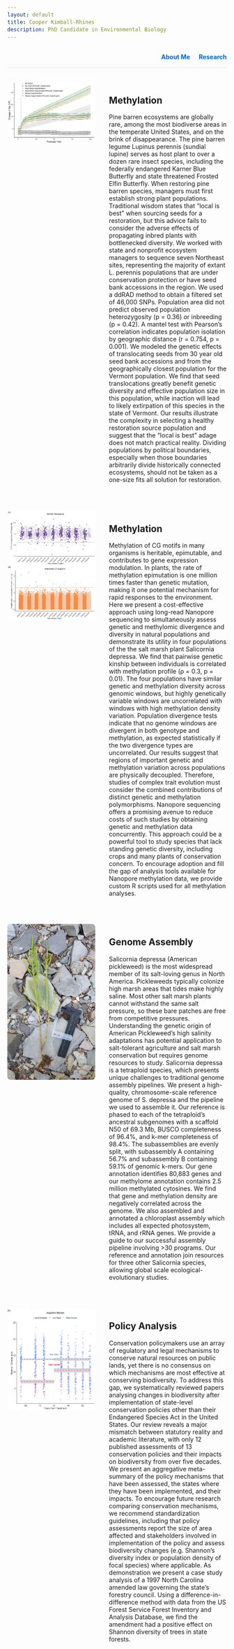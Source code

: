 ```yaml
---
layout: default
title: Cooper Kimball-Rhines
description: PhD Candidate in Environmental Biology
---
```


<div class="top-nav">
  <nav>
    <a href="/index" class="nav-link">About Me</a>
    <a href="/research" class="nav-link">Research</a>
  </nav>
</div>

<style>
.research-section {
  display: flex;
  flex-direction: row;
  align-items: flex-start;
  justify-content: space-between;
  gap: 2rem;
  margin-bottom: 3rem;
  flex-wrap: nowrap;
}

.research-image {
  flex: 0 0 40%;
  max-width: 40%;
}

.research-image img {
  width: 100%;
  height: auto;
  object-fit: cover;
  border-radius: 8px;
  cursor: pointer;
}

.research-text {
  flex: 1;
}

#lightbox-modal {
  display: none;
  position: fixed;
  top: 0; left: 0;
  width: 100%; height: 100%;
  background: rgba(0, 0, 0, 0.85);
  z-index: 9999;
  justify-content: center;
  align-items: center;
}

#lightbox-modal img {
  max-width: 90%;
  max-height: 90%;
  border-radius: 8px;
}

/* Mobile responsiveness */
@media (max-width: 768px) {
  .research-section {
    flex-direction: column;
  }
  .research-image,
  .research-text {
    max-width: 100%;
    flex: 1 1 100%;
  }
}
.top-nav {
  text-align: right;
  margin-bottom: 2rem;
  padding: 1rem 0;
  border-bottom: 1px solid #e0e0e0;
}

.top-nav nav {
  display: inline-block;
}

.nav-link {
  margin-left: 1rem;
  text-decoration: none;
  font-weight: bold;
  color: #0366d6;
}

.nav-link:hover {
  text-decoration: underline;
}
</style>

<!-- Lightbox Modal -->
<div id="lightbox-modal">
  <img id="lightbox-image" src="" alt="Expanded Image" />
</div>

<script>
  document.addEventListener("DOMContentLoaded", function () {
    const modal = document.getElementById("lightbox-modal");
    const modalImg = document.getElementById("lightbox-image");

    document.querySelectorAll(".research-image img").forEach(img => {
      img.addEventListener("click", () => {
        modal.style.display = "flex";
        modalImg.src = img.src;
        modalImg.alt = img.alt;
      });
    });

    modal.addEventListener("click", () => {
      modal.style.display = "none";
    });
  });
</script>
<div class="research-section">
  <div class="research-image">
    <img src="/nevp.jpg" alt="Project 1">
  </div>
  <div class="research-text">
    <h2>Methylation</h2>
    <p>
      Pine barren ecosystems are globally rare, among the most biodiverse areas in the temperate United States, and on the brink of disappearance. The pine barren legume Lupinus perennis (sundial lupine) serves as host plant to over a dozen rare insect species, including the federally endangered Karner Blue Butterfly and state threatened Frosted Elfin Butterfly. When restoring pine barren species, managers must first establish strong plant populations. Traditional wisdom states that “local is best” when sourcing seeds for a restoration, but this advice fails to consider the adverse effects of propagating inbred plants with bottlenecked diversity. We worked with state and nonprofit ecosystem managers to sequence seven Northeast sites, representing the majority of extant L. perennis populations that are under conservation protection or have seed bank accessions in the region. We used a ddRAD method to obtain a filtered set of 46,000 SNPs. Population area did not predict observed population heterozygosity (p = 0.36) or inbreeding (p = 0.42). A mantel test with Pearson’s correlation indicates population isolation by geographic distance (r = 0.754, p = 0.001). We modeled the genetic effects of translocating seeds from 30 year old seed bank accessions and from the geographically closest population for the Vermont population. We find that seed translocations greatly benefit genetic diversity and effective population size in this population, while inaction will lead to likely extirpation of this species in the state of Vermont. Our results illustrate the complexity in selecting a healthy restoration source population and suggest that the “local is best” adage does not match practical reality. Dividing populations by political boundaries, especially when those boundaries arbitrarily divide historically connected ecosystems, should not be taken as a one-size fits all solution for restoration.
    </p>
  </div>
</div>

<div class="research-section">
  <div class="research-image">
    <img src="/manhattans.png" alt="Project 2">
  </div>
  <div class="research-text">
    <h2>Methylation</h2>
    <p>
      Methylation of CG motifs in many organisms is heritable, epimutable, and contributes to gene expression modulation. In plants, the rate of methylation epimutation is one million times faster than genetic mutation, making it one potential mechanism for rapid responses to the environment. Here we present a cost-effective approach using long-read Nanopore sequencing to simultaneously assess genetic and methylomic divergence and diversity in natural populations and demonstrate its utility in four populations of the the salt marsh plant Salicornia depressa. We find that pairwise genetic kinship between individuals is correlated with methylation profile (ρ = 0.3, p = 0.01). The four populations have similar genetic and methylation diversity across genomic windows, but highly genetically variable windows are uncorrelated with windows with high methylation density variation. Population divergence tests indicate that no genome windows are divergent in both genotype and methylation, as expected statistically if the two divergence types are uncorrelated. Our results suggest that regions of important genetic and methylation variation across populations are physically decoupled. Therefore, studies of complex trait evolution must consider the combined contributions of distinct genetic and methylation polymorphisms. Nanopore sequencing offers a promising avenue to reduce costs of such studies by obtaining genetic and methylation data concurrently. This approach could be a powerful tool to study species that lack standing genetic diversity, including crops and many plants of conservation concern. To encourage adoption and fill the gap of analysis tools available for Nanopore methylation data, we provide custom R scripts used for all methylation analyses.
    </p>
  </div>
</div>

<div class="research-section">
  <div class="research-image">
    <img src="/sal.jpg" alt="Project 3">
  </div>
  <div class="research-text">
    <h2>Genome Assembly</h2>
    <p>
      Salicornia depressa (American pickleweed) is the most widespread member of its salt-loving genus in North America. Pickleweeds typically colonize high marsh areas that tides make highly saline. Most other salt marsh plants cannot withstand the same salt pressure, so these bare patches are free from competitive pressures. Understanding the genetic origin of American Pickleweed’s high salinity adaptations has potential application to salt-tolerant agriculture and salt marsh conservation but requires genome resources to study. Salicornia depressa is a tetraploid species, which presents unique challenges to traditional genome assembly pipelines. We present a high-quality, chromosome-scale reference genome of S. depressa and the pipeline we used to assemble it. Our reference is phased to each of the tetraploid’s ancestral subgenomes with a scaffold N50 of 69.3 Mb, BUSCO completeness of 96.4%, and k-mer completeness of 98.4%. The subassemblies are evenly split, with subassembly A containing 56.7% and subassembly B containing 59.1% of genomic k-mers.  Our gene annotation identifies 80,883 genes and our methylome annotation contains 2.5 million methylated cytosines. We find that gene and methylation density are negatively correlated across the genome. We also assembled and annotated a chloroplast assembly which includes all expected photosystem, tRNA, and rRNA genes. We provide a guide to our successful assembly pipeline involving >30 programs. Our reference and annotation join resources for three other Salicornia species, allowing global scale ecological-evolutionary studies.
    </p>
  </div>
</div>

<div class="research-section">
  <div class="research-image">
    <img src="/shannonDID.png" alt="Project 4">
  </div>
  <div class="research-text">
    <h2>Policy Analysis</h2>
    <p>
      Conservation policymakers use an array of regulatory and legal mechanisms to conserve natural resources on public lands, yet there is no consensus on which mechanisms are most effective at conserving biodiversity. To address this gap, we systematically reviewed papers analysing changes in biodiversity after implementation of state-level conservation policies other than their Endangered Species Act in the United States. Our review reveals a major mismatch between statutory reality and academic literature, with only 12 published assessments of 13 conservation policies and their impacts on biodiversity from over five decades. We present an aggregative meta-summary of the policy mechanisms that have been assessed, the states where they have been implemented, and their impacts. To encourage future research comparing conservation mechanisms, we recommend standardization guidelines, including that policy assessments report the size of area affected and stakeholders involved in implementation of the policy and assess biodiversity changes (e.g. Shannon’s diversity index or population density of focal species) where applicable. As demonstration we present a case study analysis of a 1997 North Carolina amended law governing the state’s forestry council. Using a difference-in-difference method with data from the US Forest Service Forest Inventory and Analysis Database, we find the amendment had a positive effect on Shannon diversity of trees in state forests.
    </p>
  </div>
</div>
